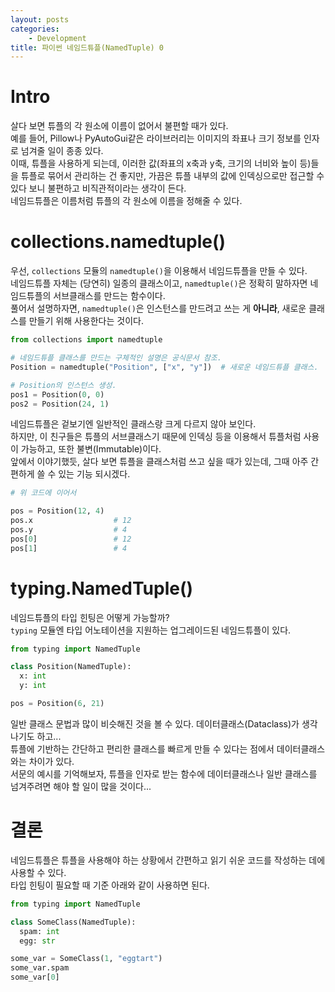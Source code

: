 ```yaml
---
layout: posts
categories:
    - Development
title: 파이썬 네임드튜플(NamedTuple) 0
---
```


# Intro

살다 보면 튜플의 각 원소에 이름이 없어서 불편할 때가 있다.  
예를 들어, Pillow나 PyAutoGui같은 라이브러리는 이미지의 좌표나 크기 정보를 인자로 넘겨줄 일이 종종 있다.  
이때, 튜플을 사용하게 되는데, 이러한 값(좌표의 x축과 y축, 크기의 너비와 높이 등)들을 튜플로 묶어서 관리하는 건 좋지만, 
가끔은 튜플 내부의 값에 인덱싱으로만 접근할 수 있다 보니 불편하고 비직관적이라는 생각이 든다.  
네임드튜플은 이름처럼 튜플의 각 원소에 이름을 정해줄 수 있다.  

# collections.namedtuple()

우선, `collections` 모듈의 `namedtuple()`을 이용해서 네임드튜플을 만들 수 있다.  
네임드튜플 자체는 (당연히) 일종의 클래스이고, `namedtuple()`은 정확히 말하자면 네임드튜플의 서브클래스를 만드는 함수이다.  
풀어서 설명하자면, `namedtuple()`은 인스턴스를 만드려고 쓰는 게 **아니라**, 새로운 클래스를 만들기 위해 사용한다는 것이다.  

```python
from collections import namedtuple

# 네임드튜플 클래스를 만드는 구체적인 설명은 공식문서 참조.
Position = namedtuple("Position", ["x", "y"])  # 새로운 네임드튜플 클래스.

# Position의 인스턴스 생성.
pos1 = Position(0, 0)
pos2 = Position(24, 1)
```

네임드튜플은 겉보기엔 일반적인 클래스랑 크게 다르지 않아 보인다.  
하지만, 이 친구들은 튜플의 서브클래스기 때문에 인덱싱 등을 이용해서 튜플처럼 사용이 가능하고, 또한 불변(Immutable)이다.  
앞에서 이야기했듯, 살다 보면 튜플을 클래스처럼 쓰고 싶을 때가 있는데, 그때 아주 간편하게 쓸 수 있는 기능 되시겠다.  

```python
# 위 코드에 이어서

pos = Position(12, 4)
pos.x                  # 12
pos.y                  # 4
pos[0]                 # 12
pos[1]                 # 4
```

# typing.NamedTuple()

네임드튜플의 타입 힌팅은 어떻게 가능할까?  
`typing` 모듈엔 타입 어노테이션을 지원하는 업그레이드된 네임드튜플이 있다.  

```python
from typing import NamedTuple

class Position(NamedTuple):
  x: int
  y: int

pos = Position(6, 21)
```

일반 클래스 문법과 많이 비슷해진 것을 볼 수 있다. 데이터클래스(Dataclass)가 생각나기도 하고...  
튜플에 기반하는 간단하고 편리한 클래스를 빠르게 만들 수 있다는 점에서 데이터클래스와는 차이가 있다.  
서문의 예시를 기억해보자, 튜플을 인자로 받는 함수에 데이터클래스나 일반 클래스를 넘겨주려면 해야 할 일이 많을 것이다...

# 결론

네임드튜플은 튜플을 사용해야 하는 상황에서 간편하고 읽기 쉬운 코드를 작성하는 데에 사용할 수 있다.  
타입 힌팅이 필요할 때 기준 아래와 같이 사용하면 된다.  

```python
from typing import NamedTuple

class SomeClass(NamedTuple):
  spam: int
  egg: str

some_var = SomeClass(1, "eggtart")
some_var.spam
some_var[0]
```
